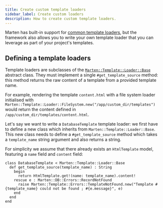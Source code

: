 ```yaml
---
title: Create custom template loaders
sidebar_label: Create custom loaders
description: How to create custom template loaders.
---
```


Marten has built-in support for [common template loaders](../reference/loaders.md), but the framework also allows you to write your own template loader that you can leverage as part of your project's templates.

## Defining a template loaders

Template loaders are subclasses of the [`Marten::Template::Loader::Base`](pathname:///api/0.5/Marten/Template/Loader/Base.html) abstract class. They must implement a single `#get_template_source` method: this method returns the raw content of a template from a provided template name.

For example, rendering the template `content.html` with a file system loader initialised with `Marten::Template::Loader::FileSystem.new("/app/custom_dir/templates")` would return the content defined in `/app/custom_dir/templates/content.html`.

Let's say we want to write a `DatabaseTemplate` template loader: we first have to define a new class which inherits from `Marten::Template::Loader::Base`. This new class needs to define a `#get_template_source` method which takes a `template_name` string argument and also returns a string.

For simplicity we assume that there already exists an `HtmlTemplate` model, featuring a `name` field and `content` field:

```crystal
class DatabaseTemplate < Marten::Template::Loader::Base
  def get_template_source(template_name) : String
    begin
      return HtmlTemplate.get!(name: template_name).content!
    rescue e : Marten::DB::Errors::RecordNotFound
      raise Marten::Template::Errors::TemplateNotFound.new("Template #{template_name} could not be found ; #{e.message}", e)
    end
  end
end
```
